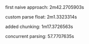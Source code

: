 first naive approach: 2m42.2705903s

custom parse float: 2m1.3323314s

added chunking: 1m17.3726563s

concurrent parsing: 57.7707635s

